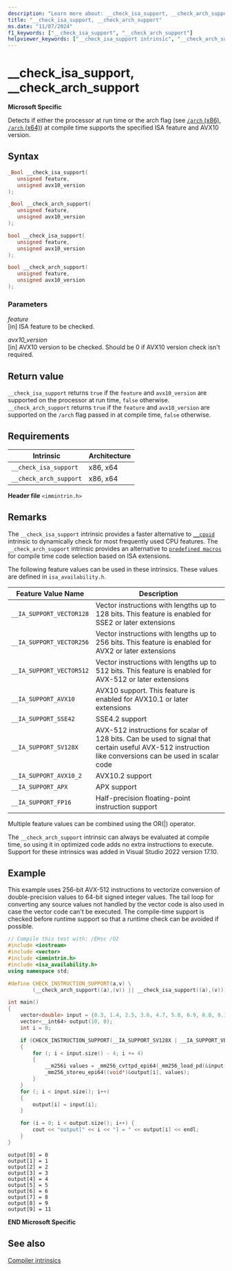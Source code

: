 ```yaml
---
description: "Learn more about: __check_isa_support, __check_arch_support"
title: "__check_isa_support, __check_arch_support"
ms.date: "11/07/2024"
f1_keywords: ["__check_isa_support", "__check_arch_support"]
helpviewer_keywords: ["__check_isa_support intrinsic", "__check_arch_support intrinsic"]
---
```

# __check_isa_support, __check_arch_support

**Microsoft Specific**

Detects if either the processor at run time or the arch flag (see [`/arch` (x86)](..\build\reference\arch-x86.md), [`/arch` (x64)](..\build\reference\arch-x64.md)) at compile time supports the specified ISA feature and AVX10 version.

## Syntax

```C
_Bool __check_isa_support(
   unsigned feature,
   unsigned avx10_version
);

_Bool __check_arch_support(
   unsigned feature,
   unsigned avx10_version
);
```

```cpp
bool __check_isa_support(
   unsigned feature,
   unsigned avx10_version
);

bool __check_arch_support(
   unsigned feature,
   unsigned avx10_version
);
```

### Parameters

*feature*\
[in] ISA feature to be checked.

*avx10_version*\
[in] AVX10 version to be checked. Should be 0 if AVX10 version check isn't required.

## Return value

`__check_isa_support` returns `true` if the `feature` and `avx10_version` are supported on the processor at run time, `false` otherwise.
`__check_arch_support` returns `true` if the `feature` and `avx10_version` are supported on the `/arch` flag passed in at compile time, `false` otherwise.

## Requirements

|Intrinsic|Architecture|
|---------------|------------------|
|`__check_isa_support`|x86, x64|
|`__check_arch_support`|x86, x64|

**Header file** `<immintrin.h>`

## Remarks

The `__check_isa_support` intrinsic provides a faster alternative to [`__cpuid`](cpuid-cpuidex.md) intrinsic to dynamically check for most frequently used CPU features. The `__check_arch_support` intrinsic provides an alternative to [`predefined macros`](..\preprocessor\predefined-macros.md) for compile time code selection based on ISA extensions.

The following feature values can be used in these intrinsics. These values are defined in `isa_availability.h`.

|Feature Value Name|Description|
|---------------|------------------|
|`__IA_SUPPORT_VECTOR128`|Vector instructions with lengths up to 128 bits. This feature is enabled for SSE2 or later extensions|
|`__IA_SUPPORT_VECTOR256`|Vector instructions with lengths up to 256 bits. This feature is enabled for AVX2 or later extensions|
|`__IA_SUPPORT_VECTOR512`|Vector instructions with lengths up to 512 bits. This feature is enabled for AVX-512 or later extensions|
|`__IA_SUPPORT_AVX10`|AVX10 support. This feature is enabled for AVX10.1 or later extensions|
|`__IA_SUPPORT_SSE42`|SSE4.2 support|
|`__IA_SUPPORT_SV128X`|AVX-512 instructions for scalar of 128 bits. Can be used to signal that certain useful AVX-512 instruction like conversions can be used in scalar code|
|`__IA_SUPPORT_AVX10_2`|AVX10.2 support|
|`__IA_SUPPORT_APX`|APX support|
|`__IA_SUPPORT_FP16`|Half-precision floating-point instruction support|

Multiple feature values can be combined using the OR(|) operator.

The `__check_arch_support` intrinsic can always be evaluated at compile time, so using it in optimized code adds no extra instructions to execute.
Support for these intrinsics was added in Visual Studio 2022 version 17.10.

## Example

This example uses 256-bit AVX-512 instructions to vectorize conversion of double-precision values to 64-bit signed integer values. The tail loop for converting any source values not handled by the vector code is also used in case the vector code can't be executed. The compile-time support is checked before runtime support so that a runtime check can be avoided if possible.

```cpp
// Compile this test with: /EHsc /O2
#include <iostream>
#include <vector>
#include <immintrin.h>
#include <isa_availability.h>
using namespace std;

#define CHECK_INSTRUCTION_SUPPORT(a,v) \
        (__check_arch_support((a),(v)) || __check_isa_support((a),(v)))

int main()
{
    vector<double> input = {0.3, 1.4, 2.5, 3.6, 4.7, 5.8, 6.9, 8.0, 9.1, 11.14};
    vector<__int64> output(10, 0);
    int i = 0;

    if (CHECK_INSTRUCTION_SUPPORT(__IA_SUPPORT_SV128X | __IA_SUPPORT_VECTOR256, 0))
    {
        for (; i < input.size() - 4; i += 4)
        {
            __m256i values = _mm256_cvttpd_epi64(_mm256_load_pd(&input[i]));
            _mm256_storeu_epi64((void*)&output[i], values);
        }
    }
    for (; i < input.size(); i++)
    {
        output[i] = input[i];
    }

    for (i = 0; i < output.size(); i++) {
        cout << "output[" << i << "] = " << output[i] << endl;
    }
}
```

```Output
output[0] = 0
output[1] = 1
output[2] = 2
output[3] = 3
output[4] = 4
output[5] = 5
output[6] = 6
output[7] = 8
output[8] = 9
output[9] = 11
```

**END Microsoft Specific**

## See also

[Compiler intrinsics](../intrinsics/compiler-intrinsics.md)
